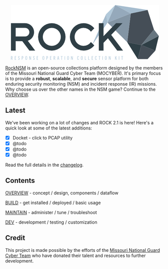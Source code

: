 <p align="center">
<img src="rock_logo.png">
</p>

[RockNSM](https://rocknsm.io) is an open-source collections platform designed by the members of the Missouri National Guard Cyber Team (MOCYBER).  It's primary focus is to provide a **robust**, **scalable**, and **secure** sensor platform for both enduring security monitoring (NSM) and incident response (IR) missions.  Why choose us over the other names in the NSM game?  Continue to the [OVERVIEW](overview/index.md).


## Latest

We've been working on a lot of changes and ROCK 2.1 is here! Here's a quick look at some of the latest additions:

- [x] Docket - click to PCAP utility
- [x] @todo
- [x] @todo
- [x] @todo

Read the full details in the [changelog](changelog.md).


## Contents

[OVERVIEW](overview/index.md) - concept / design, components / dataflow

[BUILD](build/index.md) - get installed / deployed / basic usage

[MAINTAIN](maintain/index.md) - administer / tune / troubleshoot

[DEV](dev/index.md) - development / testing / customization


## Credit

This project is made possible by the efforts of the [Missouri National Guard Cyber Team](http://mocyber.io/) who have donated their talent and resources to further development.
